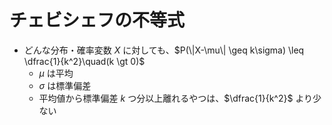 # チェビシェフの不等式

- どんな分布・確率変数 $X$ に対しても、$P(\|X-\mu\| \geq k\sigma) \leq \dfrac{1}{k^2}\quad(k \gt 0)$
  - $\mu$ は平均
  - $\sigma$ は標準偏差
  - 平均値から標準偏差 $k$ つ分以上離れるやつは、$\dfrac{1}{k^2}$ より少ない
